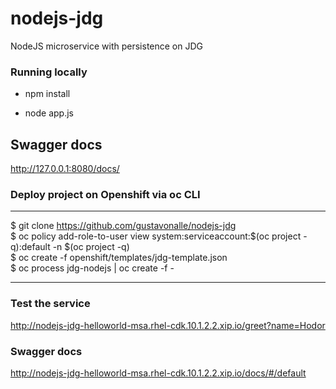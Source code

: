 # nodejs-jdg
NodeJS microservice with persistence on JDG


### Running locally 
* npm install

* node app.js

## Swagger docs
http://127.0.0.1:8080/docs/

### Deploy project on Openshift via oc CLI

----
$ git clone https://github.com/gustavonalle/nodejs-jdg   
$ oc policy add-role-to-user view system:serviceaccount:$(oc project -q):default -n $(oc project -q)   
$ oc create -f openshift/templates/jdg-template.json  
$ oc process jdg-nodejs | oc create -f -   

----

### Test the service

http://nodejs-jdg-helloworld-msa.rhel-cdk.10.1.2.2.xip.io/greet?name=Hodor

### Swagger docs

http://nodejs-jdg-helloworld-msa.rhel-cdk.10.1.2.2.xip.io/docs/#/default
